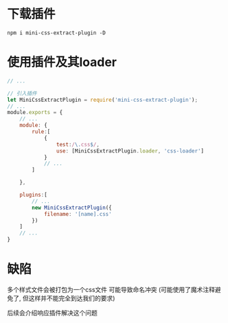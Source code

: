 # 下载插件
```node
npm i mini-css-extract-plugin -D
```

# 使用插件及其loader
```js
// ...

// 引入插件
let MiniCssExtractPlugin = require('mini-css-extract-plugin');
// ...
module.exports = {
    // ...
    module: {
        rule:[
            {
                test:/\.css$/,
                use: [MiniCssExtractPlugin.loader, 'css-loader']
            }
            // ...
        ]

    },

    plugins:[
        // ...
        new MiniCssExtractPlugin({
            filename: '[name].css'
        })
    ]
    // ...
}
```

# 缺陷
多个样式文件会被打包为一个css文件
可能导致命名冲突
(可能使用了魔术注释避免了, 但这样并不能完全到达我们的要求)

后续会介绍响应插件解决这个问题